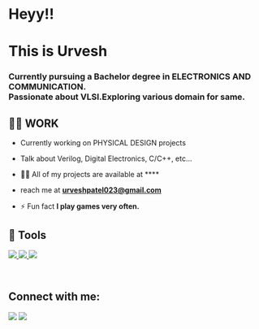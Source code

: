 <h1 align="left">Heyy!!</h1><h1 font-size: 50px>This is Urvesh</h1>
<h3 align="left">Currently pursuing a Bachelor degree in ELECTRONICS AND COMMUNICATION.<br>Passionate about VLSI.Exploring various domain for same.</h3>



## 🙋‍♂️ WORK

- Currently working on PHYSICAL DESIGN projects
- Talk about Verilog, Digital Electronics, C/C++, etc...
- 👨‍💻 All of my projects are available at ****

-  reach me at **urveshpatel023@gmail.com**

- ⚡ Fun fact **I play games very often.**

## 🚀 Tools

<p align="left">
    <a href="https://www.jetbrains.com/pycharm/" target="_blank"> <img src="https://img.icons8.com/color/50/000000/pycharm.png"/> </a>
    <a href="https://www.sublimetext.com/" target="_blank"> <img src="https://img.icons8.com/fluent/48/000000/sublime-text.png"/> </a>
    <a href="https://visualstudio.microsoft.com/" target="_blank"> <img src="https://img.icons8.com/color/48/000000/visual-studio.png"/></a>
</p>    
<br/>

## Connect with me:
<p align="left">

<a href = "https://www.linkedin.com/in/urvesh2510/"><img src="https://img.icons8.com/fluent/48/000000/linkedin.png"/></a>
<a href = "https://www.instagram.com/_urvesh.patel/"><img src="https://img.icons8.com/fluent/48/000000/instagram-new.png"/></a>

</p>

